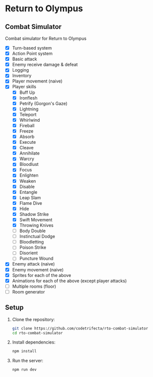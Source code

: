 # Return to Olympus

## Combat Simulator

Combat simulator for Return to Olympus

- [x] Turn-based system
- [x] Action Point system
- [x] Basic attack
- [x] Enemy receive damage & defeat
- [x] Logging
- [x] Inventory
- [x] Player movement (naive)
- [x] Player skills
  - [x] Buff Up
  - [x] Ironflesh
  - [x] Petrify (Gorgon's Gaze)
  - [x] Lightning
  - [x] Teleport
  - [x] Whirlwind
  - [x] Fireball
  - [x] Freeze
  - [x] Absorb
  - [x] Execute
  - [x] Cleave
  - [x] Annihilate
  - [x] Warcry
  - [x] Bloodlust
  - [x] Focus
  - [x] Enlighten
  - [x] Weaken
  - [x] Disable
  - [x] Entangle
  - [x] Leap Slam
  - [x] Flame Dive
  - [x] Hide
  - [x] Shadow Strike
  - [x] Swift Movement
  - [x] Throwing Knives
  - [ ] Body Double
  - [ ] Instinctual Dodge
  - [ ] Bloodletting
  - [ ] Poison Strike
  - [ ] Disorient
  - [ ] Puncture Wound
- [x] Enemy attack (naive)
- [x] Enemy movement (naive)
- [x] Sprites for each of the above
- [x] Animations for each of the above (except player attacks)
- [ ] Multiple rooms (floor)
- [ ] Room generator

## Setup

1. Clone the repository:

   ```bash
   git clone https://github.com/codetrifecta/rto-combat-simulator
   cd rto-combat-simulator
   ```

2. Install dependencies:

   ```bash
   npm install
   ```

3. Run the server:
   ```bash
   npm run dev
   ```
